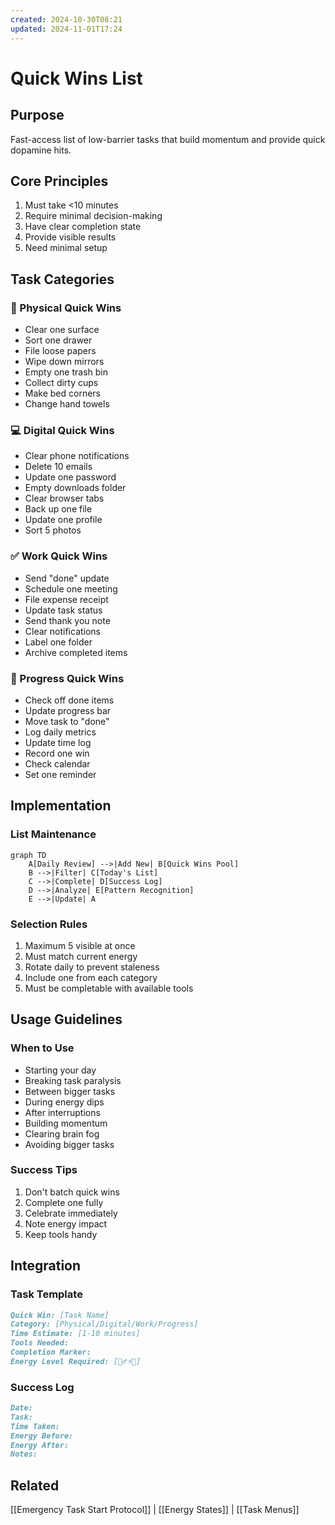 ```yaml
---
created: 2024-10-30T08:21
updated: 2024-11-01T17:24
---
```

# Quick Wins List

## Purpose
Fast-access list of low-barrier tasks that build momentum and provide quick dopamine hits.

## Core Principles
1. Must take <10 minutes
2. Require minimal decision-making
3. Have clear completion state
4. Provide visible results
5. Need minimal setup

## Task Categories

### 🧹 Physical Quick Wins
- Clear one surface
- Sort one drawer
- File loose papers
- Wipe down mirrors
- Empty one trash bin
- Collect dirty cups
- Make bed corners
- Change hand towels

### 💻 Digital Quick Wins
- Clear phone notifications
- Delete 10 emails
- Update one password
- Empty downloads folder
- Clear browser tabs
- Back up one file
- Update one profile
- Sort 5 photos

### ✅ Work Quick Wins
- Send "done" update
- Schedule one meeting
- File expense receipt
- Update task status
- Send thank you note
- Clear notifications
- Label one folder
- Archive completed items

### 🎯 Progress Quick Wins
- Check off done items
- Update progress bar
- Move task to "done"
- Log daily metrics
- Update time log
- Record one win
- Check calendar
- Set one reminder

## Implementation

### List Maintenance
```mermaid
graph TD
    A[Daily Review] -->|Add New| B[Quick Wins Pool]
    B -->|Filter| C[Today's List]
    C -->|Complete| D[Success Log]
    D -->|Analyze| E[Pattern Recognition]
    E -->|Update| A
```

### Selection Rules
1. Maximum 5 visible at once
2. Must match current energy
3. Rotate daily to prevent staleness
4. Include one from each category
5. Must be completable with available tools

## Usage Guidelines

### When to Use
- Starting your day
- Breaking task paralysis
- Between bigger tasks
- During energy dips
- After interruptions
- Building momentum
- Clearing brain fog
- Avoiding bigger tasks

### Success Tips
1. Don't batch quick wins
2. Complete one fully
3. Celebrate immediately
4. Note energy impact
5. Keep tools handy

## Integration

### Task Template
```markdown
Quick Win: [Task Name]
Category: [Physical/Digital/Work/Progress]
Time Estimate: [1-10 minutes]
Tools Needed:
Completion Marker:
Energy Level Required: [🧟‍♂️⚡🚀]
```

### Success Log
```markdown
Date:
Task:
Time Taken:
Energy Before:
Energy After:
Notes:
```

## Related
[[Emergency Task Start Protocol]] | [[Energy States]] | [[Task Menus]]
